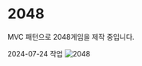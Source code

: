 # 2048
MVC 패턴으로 2048게임을 제작 중입니다.


2024-07-24 작업
![2048](https://github.com/user-attachments/assets/522177df-23e9-46e2-87b7-665452edcb36)
